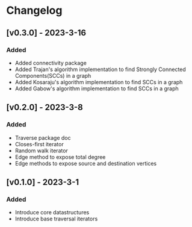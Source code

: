 # Changelog

## [v0.3.0] - 2023-3-16

### Added
* Added connectivity package
* Added Trajan's algorithm implementation to find Strongly Connected Components(SCCs) in a graph
* Added Kosaraju's algorithm implementation to find SCCs in a graph
* Added Gabow's algorithm implementation to find SCCs in a graph

## [v0.2.0] - 2023-3-8

### Added
* Traverse package doc
* Closes-first iterator 
* Random walk iterator
* Edge method to expose total degree
* Edge methods to expose source and destination vertices

## [v0.1.0] - 2023-3-1

### Added
* Introduce core datastructures
* Introduce base traversal iterators